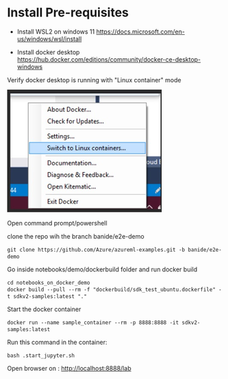 # Install Pre-requisites

* Install WSL2 on windows 11
https://docs.microsoft.com/en-us/windows/wsl/install

* Install docker desktop
https://hub.docker.com/editions/community/docker-ce-desktop-windows

Verify docker desktop is running with "Linux container" mode

![Switch to this](linux_container_mode.jpg "docker desktop properties")


Open command prompt/powershell

clone the repo wih the branch banide/e2e-demo

```
git clone https://github.com/Azure/azureml-examples.git -b banide/e2e-demo
```


Go inside notebooks/demo/dockerbuild folder and run docker build


```
cd notebooks_on_docker_demo
docker build --pull --rm -f "dockerbuild/sdk_test_ubuntu.dockerfile" -t sdkv2-samples:latest "." 
```

Start the docker container
```
docker run --name sample_container --rm -p 8888:8888 -it sdkv2-samples:latest
```

Run this command in the container:

```
bash .start_jupyter.sh
```
Open browser on : [http://localhost:8888/lab](http://localhost:8888/lab)